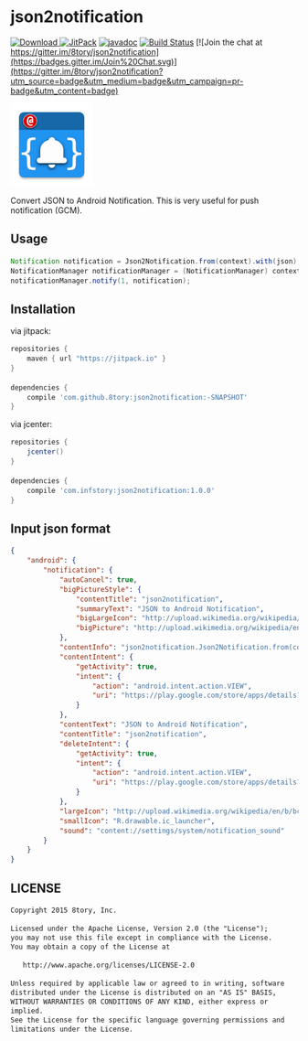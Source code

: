 # json2notification

[![Download](https://api.bintray.com/packages/8tory/maven/json2notification/images/download.svg) ](https://bintray.com/8tory/maven/json2notification/_latestVersion)
[![JitPack](https://img.shields.io/github/tag/8tory/json2notification.svg?label=JitPack)](https://jitpack.io/#8tory/json2notification)
[![javadoc](https://img.shields.io/github/tag/8tory/json2notification.svg?label=javadoc)](https://jitpack.io/com/github/8tory/json2notification/f0c95a6cf4/javadoc/index.html)
[![Build Status](https://travis-ci.org/8tory/json2notification.svg)](https://travis-ci.org/8tory/json2notification)
[![Join the chat at https://gitter.im/8tory/json2notification](https://badges.gitter.im/Join%20Chat.svg)](https://gitter.im/8tory/json2notification?utm_source=badge&utm_medium=badge&utm_campaign=pr-badge&utm_content=badge)

![](art/json2notification-2-square-blue-xxhdpi.png)

Convert JSON to Android Notification. This is very useful for push notification (GCM).

## Usage

```java
Notification notification = Json2Notification.from(context).with(json).notification();
NotificationManager notificationManager = (NotificationManager) context.getSystemService(Context.NOTIFICATION_SERVICE);
notificationManager.notify(1, notification);
```

## Installation

via jitpack:

```gradle
repositories {
    maven { url "https://jitpack.io" }
}

dependencies {
    compile 'com.github.8tory:json2notification:-SNAPSHOT'
}
```

via jcenter:

```gradle
repositories {
    jcenter()
}

dependencies {
    compile 'com.infstory:json2notification:1.0.0'
}
```

## Input json format

```json
{
    "android": {
        "notification": {
            "autoCancel": true,
            "bigPictureStyle": {
                "contentTitle": "json2notification",
                "summaryText": "JSON to Android Notification",
                "bigLargeIcon": "http://upload.wikimedia.org/wikipedia/en/b/bc/Wiki.png",
                "bigPicture": "http://upload.wikimedia.org/wikipedia/en/b/bc/Wiki.png"
            },
            "contentInfo": "json2notification.Json2Notification.from(context).with(json).notification();",
            "contentIntent": {
                "getActivity": true,
                "intent": {
                    "action": "android.intent.action.VIEW",
                    "uri": "https://play.google.com/store/apps/details?id=com.story8.android.gallery"
                }
            },
            "contentText": "JSON to Android Notification",
            "contentTitle": "json2notification",
            "deleteIntent": {
                "getActivity": true,
                "intent": {
                    "action": "android.intent.action.VIEW",
                    "uri": "https://play.google.com/store/apps/details?id=com.story8.android.gallery"
                }
            },
            "largeIcon": "http://upload.wikimedia.org/wikipedia/en/b/bc/Wiki.png",
            "smallIcon": "R.drawable.ic_launcher",
            "sound": "content://settings/system/notification_sound"
        }
    }
}
```

## LICENSE

```
Copyright 2015 8tory, Inc.

Licensed under the Apache License, Version 2.0 (the "License");
you may not use this file except in compliance with the License.
You may obtain a copy of the License at

   http://www.apache.org/licenses/LICENSE-2.0

Unless required by applicable law or agreed to in writing, software
distributed under the License is distributed on an "AS IS" BASIS,
WITHOUT WARRANTIES OR CONDITIONS OF ANY KIND, either express or implied.
See the License for the specific language governing permissions and
limitations under the License.
```
